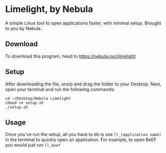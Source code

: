 # Limelight, by Nebula
A simple Linux tool to open applications faster, with minimal setup. Brought to you by Nebula.

## Download
To download this program, head to https://nebula.nyc/limelight

## Setup
After downloading the file, unzip and drag the folder to your Desktop.
Next, open your terminal and run the following commands:
```
cd ~/Desktop/Nebula Limelight
chmod +x setup.sh
./setup.sh
```

## Usage
Once you've run the setup, all you have to do is use `ll_(application name)` in the terminal to quickly open an application.
For example, to open BeEF you would just run `ll_beef`
